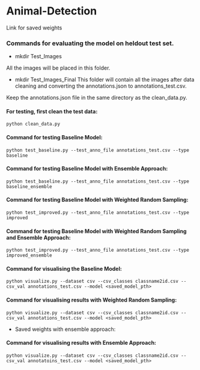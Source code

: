 # Animal-Detection

<href a="https://drive.google.com/drive/folders/1hAgbxelAX58oHRAXGizAd02cxPuWISCN?usp=sharing">Link for saved weights</href>

### Commands for evaluating the model on heldout test set.

- mkdir Test_Images

All the images will be placed in this folder.
- mkdir Test_Images_Final 
This folder will contain all the images after data cleaning and converting the annotations.json to annotations_test.csv.

Keep the annotations.json file in the same directory as the clean_data.py.



#### For testing, first clean the test data:
```
python clean_data.py
```

#### Command for testing Baseline Model:
```
python test_baseline.py --test_anno_file annotations_test.csv --type baseline
```

#### Command for testing Baseline Model with Ensemble Approach:
```
python test_baseline.py --test_anno_file annotations_test.csv --type baseline_ensemble
```

#### Command for testing Baseline Model with Weighted Random Sampling:
```
python test_improved.py --test_anno_file annotations_test.csv --type improved
```

#### Command for testing Baseline Model with Weighted Random Sampling and Ensemble Approach: 
```
python test_improved.py --test_anno_file annotations_test.csv --type improved_ensemble
```

#### Command for visualising the Baseline Model: 
```
python visualize.py --dataset csv --csv_classes classname2id.csv --csv_val annotations_test.csv --model <saved_model_pth>
```

#### Command for visualising results with Weighted Random Sampling: 
```
python visualize.py --dataset csv --csv_classes classname2id.csv --csv_val annotations_test.csv --model <saved_model_pth>
```

- Saved weights with ensemble approach: 

#### Command for visualising results with Ensemble Approach:
```
python visualize.py --dataset csv --csv_classes classname2id.csv --csv_val annotatoins_test.csv --model <saved_model_pth>
```







